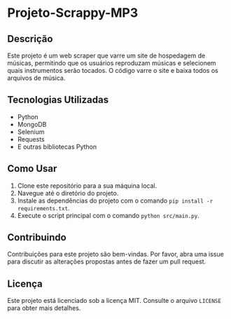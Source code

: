 # Projeto-Scrappy-MP3

## Descrição

Este projeto é um web scraper que varre um site de hospedagem de músicas, permitindo que os usuários reproduzam músicas e selecionem quais instrumentos serão tocados. O código varre o site e baixa todos os arquivos de música.

## Tecnologias Utilizadas

- Python
- MongoDB
- Selenium
- Requests
- E outras bibliotecas Python

## Como Usar

1. Clone este repositório para a sua máquina local.
2. Navegue até o diretório do projeto.
3. Instale as dependências do projeto com o comando `pip install -r requirements.txt`.
4. Execute o script principal com o comando `python src/main.py`.

## Contribuindo

Contribuições para este projeto são bem-vindas. Por favor, abra uma issue para discutir as alterações propostas antes de fazer um pull request.

## Licença

Este projeto está licenciado sob a licença MIT. Consulte o arquivo `LICENSE` para obter mais detalhes.
